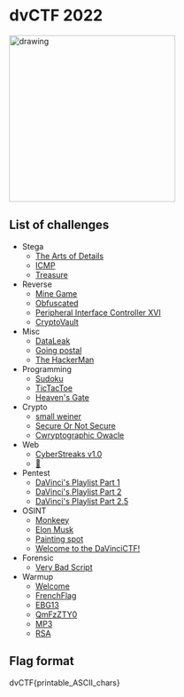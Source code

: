# dvCTF 2022

<img src="https://user-images.githubusercontent.com/91023285/158800301-27f9b278-b6e5-4fa2-bddc-7fb71cfad2a6.png" alt="drawing" width="300"/>

## List of challenges
- Stega
  - [The Arts of Details](./Stega/The%20Arts%20of%20Details/) 
  - [ICMP](./Stega/ICMP/) 
  - [Treasure](./Stega/Treasure/) 
- Reverse
  - [Mine Game](./Reverse/post_office/) 
  - [Obfuscated](./Reverse/art_gallery/) 
  - [Peripheral Interface Controller XVI](./Reverse/post_office/) 
  - [CryptoVault](./Reverse/art_gallery/) 
- Misc
  - [DataLeak](./Misc/flipping_tables/)
  - [Going postal](./Misc/z340/)
  - [The HackerMan](./Misc/the_more_the_less/)
- Programming
  - [Sudoku](./Programming/kanagawa/) 
  - [TicTacToe](./Programming/format_me/) 
  - [Heaven's Gate](./Programming/quotebook/) 
- Crypto
  - [small weiner](./Crypto/rocca_pia/) 
  - [Secure Or Not Secure](./Crypto/crackme/) 
  - [Cwryptographic Owacle](./Crypto/cryptex/) 
- Web
  - [CyberStreaks v1.0](./Web/pidieff/) 
  - [🎵](./Web/read/) 
- Pentest
  - [DaVinci's Playlist Part 1](./Pentest/janus/) 
  - [DaVinci's Playlist Part 2](./Pentest/all_aboard/)
  - [DaVinci's Playlist Part 2.5](./Pentest/all_aboard/) 
- OSINT
  - [Monkeey](./OSINT/korean_digipad/) 
  - [Elon Musk](./OSINT/numbers/)
  - [Painting spot](./OSINT/korean_digipad/) 
  - [Welcome to the DaVinciCTF!](./OSINT/numbers/) 
- Forensic
  - [Very Bad Script](./Forensic/korean_digipad/) 
- Warmup
  - [Welcome](./Warmup/korean_digipad/) 
  - [FrenchFlag](./Warmup/numbers/)
  - [EBG13](./Warmup/korean_digipad/) 
  - [QmFzZTY0](./Warmup/numbers/)
  - [MP3](./Warmup/korean_digipad/) 
  - [RSA](./Warmup/numbers/) 

## Flag format
dvCTF{printable_ASCII_chars}
